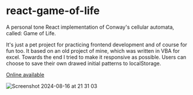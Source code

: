 # react-game-of-life

A personal tone React implementation of Conway's cellular automata, called: Game of Life.

It's just a pet project for practicing frontend development and of course for fun too.
It based on an old project of mine, which was written in VBA for excel.
Towards the end I tried to make it responsive as possible.
Users can choose to save their own drawed initial patterns to localStorage.

[Online available](https://game-of-life-nl7x.onrender.com/)

![Screenshot 2024-08-16 at 21 31 03](https://github.com/user-attachments/assets/727b7310-bcc9-4495-82bb-f1141809b0d9)
